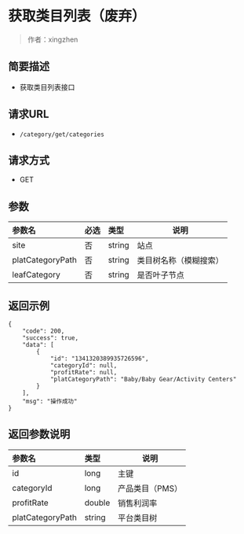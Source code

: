 # 获取类目列表（废弃）

> 作者：xingzhen

## 简要描述

- 获取类目列表接口

## 请求URL
- ` /category/get/categories `
  
## 请求方式
- GET 

## 参数

|参数名|必选|类型|说明|
|:----    |:---|:----- |-----   |
|site |否  |string |站点   |
|platCategoryPath |否  |string | 类目树名称（模糊搜索）   |
|leafCategory     |否  |string | 是否叶子节点    |

## 返回示例 

``` 
{
    "code": 200,
    "success": true,
    "data": [
        {
            "id": "1341320389935726596",
            "categoryId": null,
            "profitRate": null,
            "platCategoryPath": "Baby/Baby Gear/Activity Centers"
        }
    ],
    "msg": "操作成功"
}
```

## 返回参数说明 

|参数名|类型|说明|
|:-----  |:-----|-----                           |
|id |long   | 主键         |
|categoryId |long   |      产品类目（PMS）   |
|profitRate |double   |   销售利润率      |
|platCategoryPath |string   |  平台类目树       |